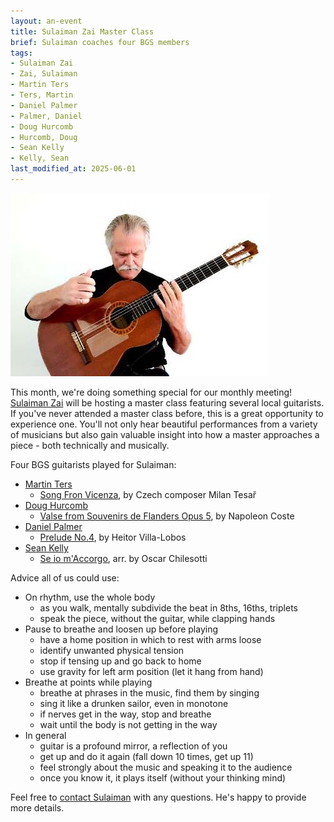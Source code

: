 ```yaml
---
layout: an-event
title: Sulaiman Zai Master Class
brief: Sulaiman coaches four BGS members
tags:
- Sulaiman Zai
- Zai, Sulaiman
- Martin Ters
- Ters, Martin
- Daniel Palmer
- Palmer, Daniel
- Doug Hurcomb
- Hurcomb, Doug
- Sean Kelly
- Kelly, Sean
last_modified_at: 2025-06-01
---
```

![Sulaiman Zai](/pics/20250224-SulaimanZai.jpg)

This month, we're doing something special for our monthly meeting! 
[Sulaiman Zai](https://sulaimanzai.weebly.com/) will be hosting a master class featuring several local guitarists.
If you've never attended a master class before, this is a great opportunity 
to experience one. You'll not only hear beautiful performances from a variety
of musicians but also gain valuable insight into how a master approaches
a piece - both technically and musically.

Four BGS guitarists played for Sulaiman:
* <ins>Martin Ters</ins>
   - [Song Fron Vicenza](https://www.youtube.com/watch?v=MfGp5DVOxio), by Czech composer Milan Tesař
* <ins>Doug Hurcomb</ins>
   -  [Valse from Souvenirs de Flanders Opus 5](https://www.youtube.com/watch?v=ennLho83IZA), by Napoleon Coste
* <ins>Daniel Palmer</ins>
   - [Prelude No.4](https://www.youtube.com/watch?v=JtqefDkZ0Xg), by Heitor Villa-Lobos
* <ins>Sean Kelly</ins>
   - [Se io m'Accorgo](https://www.youtube.com/watch?v=ThbbTG3FQCA), arr. by Oscar Chilesotti

Advice all of us could use:
* On rhythm, use the whole body
   - as you walk, mentally subdivide the beat in 8ths, 16ths, triplets
   - speak the piece, without the guitar, while clapping hands
* Pause to breathe and loosen up before playing
   - have a home position in which to rest with arms loose
   - identify unwanted physical tension
   - stop if tensing up and go back to home
   - use gravity for left arm position (let it hang from hand)
* Breathe at points while playing
   - breathe at phrases in the music, find them by singing
   - sing it like a drunken sailor, even in monotone
   - if nerves get in the way, stop and breathe
   - wait until the body is not getting in the way
* In general
   - guitar is a profound mirror, a reflection of you
   - get up and do it again (fall down 10 times, get up 11)
   - feel strongly about the music and speaking it to the audience
   - once you know it, it plays itself (without your thinking mind)

Feel free to [contact Sulaiman](https://sulaimanzai.weebly.com/contact.html) with any questions. He's happy to provide more details.

